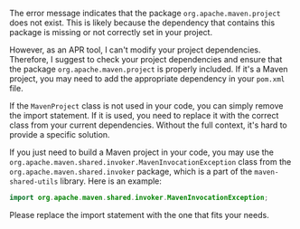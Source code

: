 The error message indicates that the package `org.apache.maven.project` does not exist. This is likely because the dependency that contains this package is missing or not correctly set in your project. 

However, as an APR tool, I can't modify your project dependencies. Therefore, I suggest to check your project dependencies and ensure that the package `org.apache.maven.project` is properly included. If it's a Maven project, you may need to add the appropriate dependency in your `pom.xml` file.

If the `MavenProject` class is not used in your code, you can simply remove the import statement. If it is used, you need to replace it with the correct class from your current dependencies. Without the full context, it's hard to provide a specific solution. 

If you just need to build a Maven project in your code, you may use the `org.apache.maven.shared.invoker.MavenInvocationException` class from the `org.apache.maven.shared.invoker` package, which is a part of the `maven-shared-utils` library. Here is an example:

```java
import org.apache.maven.shared.invoker.MavenInvocationException;
```

Please replace the import statement with the one that fits your needs.
